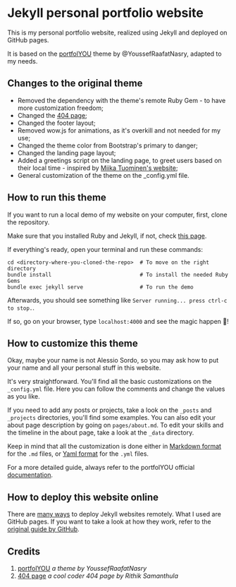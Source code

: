 # Jekyll personal portfolio website

This is my personal portfolio website, realized using Jekyll and deployed on GitHub pages.

It is based on the [portfolYOU](https://github.com/YoussefRaafatNasry/portfolYOU) theme by @YoussefRaafatNasry, adapted to my needs.

## Changes to the original theme
- Removed the dependency with the theme's remote Ruby Gem - to have more customization freedom;
- Changed the [404 page](https://alesordo.github.io/404.html);
- Changed the footer layout;
- Removed wow.js for animations, as it's overkill and not needed for my use;
- Changed the theme color from Bootstrap's primary to danger;
- Changed the landing page layout;
- Added a greetings script on the landing page, to greet users based on their local time - inspired by [Miika Tuominen's website](https://miikat.dev/);
- General customization of the theme on the _config.yml file.

## How to run this theme
If you want to run a local demo of my website on your computer, first, clone the repository.

Make sure that you installed Ruby and Jekyll, if not, check [this page](https://jekyllrb.com/docs/installation/).

If everything's ready, open your terminal and run these commands:

```
cd <directory-where-you-cloned-the-repo>  # To move on the right directory
bundle install                            # To install the needed Ruby Gems
bundle exec jekyll serve                  # To run the demo
```
Afterwards, you should see something like `Server running... press ctrl-c to stop.`.

If so, go on your browser, type `localhost:4000` and see the magic happen 🧙!

## How to customize this theme
Okay, maybe your name is not Alessio Sordo, so you may ask how to put your name and all your personal stuff in this website.

It's very straightforward. You'll find all the basic customizations on the `_config.yml` file. Here you can follow the comments and change the values as you like.

If you need to add any posts or projects, take a look on the `_posts` and `_projects` directories, you'll find some examples. You can also edit your about page description by going on `pages/about.md`. To edit your skills and the timeline in the about page, take a look at the `_data` directory.

Keep in mind that all the customization is done either in [Markdown format](https://www.markdownguide.org/cheat-sheet/) for the `.md` files, or [Yaml format](https://quickref.me/yaml.html) for the `.yml` files.

For a more detailed guide, always refer to the portfolYOU official [documentation](https://youssefraafatnasry.github.io/portfolYOU/docs/).

## How to deploy this website online
There are [many ways](https://jekyllrb.com/docs/deployment/third-party/#:~:text=Sites%20on%20GitHub%20Pages%20are,Jekyll%2Dpowered%20website%20for%20free.) to deploy Jekyll websites remotely. What I used are GitHub pages. If you want to take a look at how they work, refer to the [original guide by GitHub](https://docs.github.com/en/pages/quickstart).

## Credits
1. [portfolYOU](https://github.com/YoussefRaafatNasry/portfolYOU) *a theme by YoussefRaafatNasry*
2. [404 page](https://codepen.io/code2rithik/pen/PoWQYGa) *a cool coder 404 page by Rithik Samanthula*